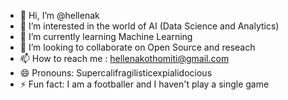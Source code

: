 - 👋 Hi, I’m @hellenak
- 👀 I’m interested in the world of AI (Data Science and Analytics)
- 🌱 I’m currently learning Machine Learning
- 💞️ I’m looking to collaborate on Open Source and reseach
- 📫 How to reach me : hellenakothomiti@gmail.com
- 😄 Pronouns: Supercalifragilisticexpialidocious
- ⚡ Fun fact: I am a footballer and I haven't play a single game

<!---
hellenak/hellenak is a ✨ special ✨ repository because its `README.md` (this file) appears on your GitHub profile.
You can click the Preview link to take a look at your changes.
--->
